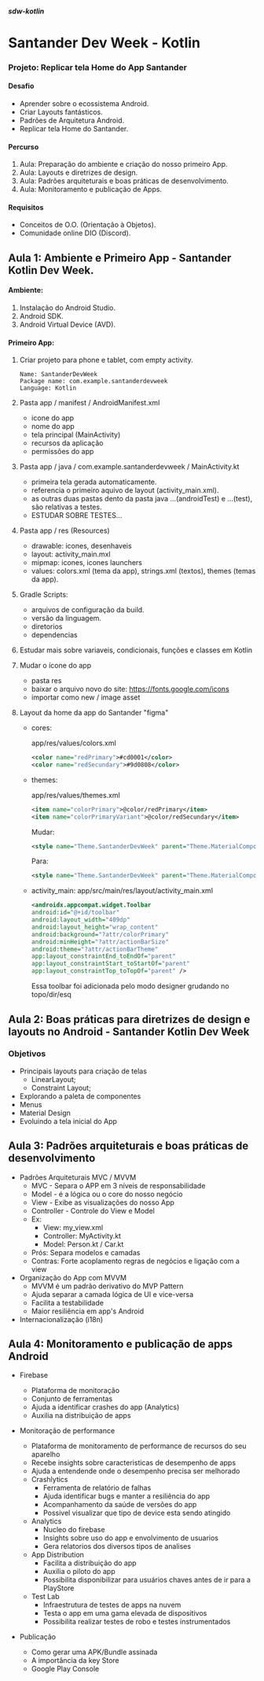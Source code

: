 ##### sdw-kotlin

# Santander Dev Week - Kotlin

### Projeto: Replicar tela Home do App Santander

#### Desafio
- Aprender sobre o ecossistema Android.
- Criar Layouts fantásticos.
- Padrões de Arquitetura Android.
- Replicar tela Home do Santander.

#### Percurso
1. Aula: Preparação do ambiente e criação do nosso primeiro App.
2. Aula: Layouts e diretrizes de design.
3. Aula: Padrões arquiteturais e boas práticas de desenvolvimento.
4. Aula: Monitoramento e publicação de Apps.

#### Requisitos
- Conceitos de O.O. (Orientação à Objetos).
- Comunidade online DIO (Discord).

## Aula 1: Ambiente e Primeiro App - Santander Kotlin Dev Week.

#### Ambiente:
1. Instalação do Android Studio.
2. Android SDK.
3. Android Virtual Device (AVD).

#### Primeiro App:
1. Criar projeto para phone e tablet, com empty activity.
    ```
    Name: SantanderDevWeek
    Package name: com.example.santanderdevweek
    Language: Kotlin
    ```
2. Pasta app / manifest / AndroidManifest.xml
    - icone do app
    - nome do app
    - tela principal (MainActivity)
    - recursos da aplicação
    - permissões do app

3. Pasta app / java / com.example.santanderdevweek / MainActivity.kt
    - primeira tela gerada automaticamente.
    - referencia o primeiro aquivo de layout (activity_main.xml).
    - as outras duas pastas dento da pasta java ...(androidTest) e ...(test), são relativas a testes.
    - ESTUDAR SOBRE TESTES...

4. Pasta app / res (Resources)
    - drawable: icones, desenhaveis
    - layout: activity_main.mxl
    - mipmap: icones, icones launchers
    - values: colors.xml (tema da app), strings.xml (textos), themes (temas da app).

5. Gradle Scripts:
    - arquivos de configuração da build.
    - versão da linguagem.
    - diretorios
    - dependencias

6. Estudar mais sobre variaveis, condicionais, funções e classes em Kotlin

7. Mudar o ícone do app
    - pasta res
    - baixar o arquivo novo do site:
        https://fonts.google.com/icons
    - importar como new / image asset

8. Layout da home da app do Santander "figma"
    - cores:

        app/res/values/colors.xml

        ```xml
        <color name="redPrimary">#cd0001</color>
        <color name="redSecundary">#9d0808</color>
        ```

    - themes:

        app/res/values/themes.xml

        ```xml
        <item name="colorPrimary">@color/redPrimary</item>
        <item name="colorPrimaryVariant">@color/redSecundary</item>
        ```

        Mudar:

        ```xml
        <style name="Theme.SantanderDevWeek" parent="Theme.MaterialComponents.DayNight.DarkActionBar">
        ```

        Para:

        ```xml
        <style name="Theme.SantanderDevWeek" parent="Theme.MaterialComponents.DayNight.NoActionBar">
        ```

    - activity_main:
        app/src/main/res/layout/activity_main.xml

        ```xml
        <androidx.appcompat.widget.Toolbar
        android:id="@+id/toolbar"
        android:layout_width="409dp"
        android:layout_height="wrap_content"
        android:background="?attr/colorPrimary"
        android:minHeight="?attr/actionBarSize"
        android:theme="?attr/actionBarTheme"
        app:layout_constraintEnd_toEndOf="parent"
        app:layout_constraintStart_toStartOf="parent"
        app:layout_constraintTop_toTopOf="parent" />
        ```

        Essa toolbar foi adicionada pelo modo designer grudando no topo/dir/esq

## Aula 2: Boas práticas para diretrizes de design e layouts no Android - Santander Kotlin Dev Week

### Objetivos

- Principais layouts para criação de telas
  - LinearLayout;
  - Constraint Layout;
- Explorando a paleta de componentes
- Menus
- Material Design
- Evoluindo a tela inicial do App

## Aula 3: Padrões arquiteturais e boas práticas de desenvolvimento

- Padrões Arquiteturais MVC / MVVM
  - MVC - Separa o APP em 3 níveis de responsabilidade
  - Model - é a lógica ou o core do nosso negócio
  - View - Exibe as visualizações do nosso App
  - Controller - Controle do View e Model
  - Ex:
    - View: my_view.xml
    - Controller: MyActivity.kt
    - Model: Person.kt / Car.kt
  - Prós: Separa modelos e camadas
  - Contras: Forte acoplamento regras de negócios e ligação com a view
- Organização do App com MVVM
  - MVVM é um padrão derivativo do MVP Pattern
  - Ajuda separar a camada lógica de UI e vice-versa
  - Facilita a testabilidade
  - Maior resiliência em app's Android
- Internacionalização (i18n)

## Aula 4: Monitoramento e publicação de apps Android

- Firebase
  - Plataforma de monitoração
  - Conjunto de ferramentas
  - Ajuda a identificar crashes do app (Analytics)
  - Auxilia na distribuição de apps
- Monitoração de performance
  - Plataforma de monitoramento de performance de recursos do seu aparelho
  - Recebe insights sobre caracteristicas de desempenho de apps
  - Ajuda a entendende onde o desempenho precisa ser melhorado
  - Crashlytics
    - Ferramenta de relatório de falhas
    - Ajuda identificar bugs e manter a resiliência do app
    - Acompanhamento da saúde de versões do app
    - Possivel visualizar que tipo de device esta sendo atingido
  - Analytics
    - Nucleo do firebase
    - Insights sobre uso do app e envolvimento de usuarios
    - Gera relatorios dos diversos tipos de analises
  - App Distribution
    - Facilita a distribuição do app
    - Auxilia o piloto do app
    - Possibilita disponibilizar para usuários chaves antes de ir para a PlayStore
  - Test Lab
    - Infraestrutura de testes de apps na nuvem
    - Testa o app em uma gama elevada de dispositivos
    - Possibilita realizar testes de robo e testes instrumentados

- Publicação
  - Como gerar uma APK/Bundle assinada
  - A importância da key Store
  - Google Play Console
